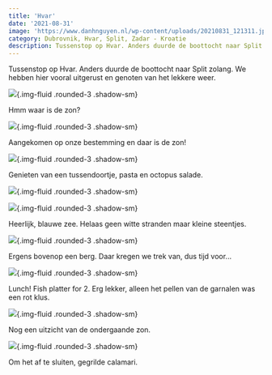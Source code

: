 ```yaml
---
title: 'Hvar'
date: '2021-08-31'
image: 'https://www.danhnguyen.nl/wp-content/uploads/20210831_121311.jpg'
category: Dubrovnik, Hvar, Split, Zadar - Kroatie
description: Tussenstop op Hvar. Anders duurde de boottocht naar Split zolang. We hebben hier vooral uitgerust en genoten van het lekkere weer.
---
```


Tussenstop op Hvar. Anders duurde de boottocht naar Split zolang. We hebben hier vooral uitgerust en genoten van het lekkere weer.

![](https://www.danhnguyen.nl/wp-content/uploads/20210831_060651.jpg){.img-fluid .rounded-3 .shadow-sm}

Hmm waar is de zon?

![](https://www.danhnguyen.nl/wp-content/uploads/20210831_103710.jpg){.img-fluid .rounded-3 .shadow-sm}

Aangekomen op onze bestemming en daar is de zon!

![](https://www.danhnguyen.nl/wp-content/uploads/20210831_111425.jpg){.img-fluid .rounded-3 .shadow-sm}

Genieten van een tussendoortje, pasta en octopus salade.

![](https://www.danhnguyen.nl/wp-content/uploads/20210831_121311.jpg){.img-fluid .rounded-3 .shadow-sm}

![](https://www.danhnguyen.nl/wp-content/uploads/20210901_120124.jpg){.img-fluid .rounded-3 .shadow-sm}

Heerlijk, blauwe zee. Helaas geen witte stranden maar kleine steentjes.

![](https://www.danhnguyen.nl/wp-content/uploads/20210901_141743.jpg){.img-fluid .rounded-3 .shadow-sm}

Ergens bovenop een berg. Daar kregen we trek van, dus tijd voor...

![](https://www.danhnguyen.nl/wp-content/uploads/20210901_125505.jpg){.img-fluid .rounded-3 .shadow-sm}

Lunch! Fish platter for 2. Erg lekker, alleen het pellen van de garnalen was een rot klus.

![](https://www.danhnguyen.nl/wp-content/uploads/20210831_185307.jpg){.img-fluid .rounded-3 .shadow-sm}

Nog een uitzicht van de ondergaande zon.

![](https://www.danhnguyen.nl/wp-content/uploads/20210831_191334.jpg){.img-fluid .rounded-3 .shadow-sm}

Om het af te sluiten, gegrilde calamari.
